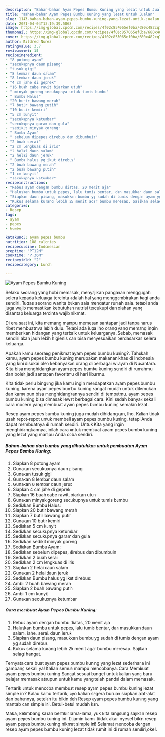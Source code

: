 ```yaml
---
description: "Bahan-bahan Ayam Pepes Bumbu Kuning yang lezat Untuk Jualan"
title: "Bahan-bahan Ayam Pepes Bumbu Kuning yang lezat Untuk Jualan"
slug: 1143-bahan-bahan-ayam-pepes-bumbu-kuning-yang-lezat-untuk-jualan
date: 2021-04-04T13:19:39.586Z
image: https://img-global.cpcdn.com/recipes/4f02c857065ef0ba/680x482cq70/ayam-pepes-bumbu-kuning-foto-resep-utama.jpg
thumbnail: https://img-global.cpcdn.com/recipes/4f02c857065ef0ba/680x482cq70/ayam-pepes-bumbu-kuning-foto-resep-utama.jpg
cover: https://img-global.cpcdn.com/recipes/4f02c857065ef0ba/680x482cq70/ayam-pepes-bumbu-kuning-foto-resep-utama.jpg
author: Mildred Nunez
ratingvalue: 3.7
reviewcount: 15
recipeingredient:
- "8 potong ayam"
- "secukupnya daun pisang"
- "tusuk gigi"
- "8 lembar daun salam"
- "8 lembar daun jeruk"
- "4 cm jahe di geprek"
- "16 buah cabe rawit biarkan utuh"
- " minyak goreng secukupnya untuk tumis bumbu"
- " Bumbu Halus"
- "20 butir bawang merah"
- "7 butir bawang putih"
- "10 butir kemiri"
- "5 cm kunyit"
- "secukupnya ketumbar"
- "secukupnya garam dan gula"
- "sedikit minyak goreng"
- " Bumbu Ayam"
- " sebelum dipepes direbus dan dibumbuin"
- "2 buah serai"
- "2 cm lengkuas di iris"
- "2 helai daun salam"
- "2 helai daun jeruk"
- " Bumbu halus yg ikut direbus"
- "2 buah bawang merah"
- "2 buah bawang putih"
- "1 cm kunyit"
- "secukupnya ketumbar"
recipeinstructions:
- "Rebus ayam dengan bumbu diatas, 20 menit aja"
- "Haluskan bumbu untuk pepes, lalu tumis bentar, dan masukkan daun salam, jahe, serai, daun jeruk"
- "Siapkan daun pisang, masukkan bumbu yg sudah di tumis dengan ayam yg sudah direbus"
- "Kukus selama kurang lebih 25 menit agar bumbu meresap. Sajikan selagi hangat."
categories:
- Resep
tags:
- ayam
- pepes
- bumbu

katakunci: ayam pepes bumbu 
nutrition: 188 calories
recipecuisine: Indonesian
preptime: "PT12M"
cooktime: "PT36M"
recipeyield: "2"
recipecategory: Lunch

---
```



![Ayam Pepes Bumbu Kuning](https://img-global.cpcdn.com/recipes/4f02c857065ef0ba/680x482cq70/ayam-pepes-bumbu-kuning-foto-resep-utama.jpg)

Selaku seorang yang hobi memasak, menyajikan panganan menggugah selera kepada keluarga tercinta adalah hal yang menggembirakan bagi anda sendiri. Tugas seorang  wanita bukan saja mengatur rumah saja, tetapi anda juga wajib memastikan kebutuhan nutrisi tercukupi dan olahan yang disantap keluarga tercinta wajib nikmat.

Di era  saat ini, kita memang mampu memesan santapan jadi tanpa harus ribet membuatnya lebih dulu. Tetapi ada juga lho orang yang memang ingin memberikan hidangan yang terbaik untuk keluarganya. Sebab, memasak sendiri akan jauh lebih higienis dan bisa menyesuaikan berdasarkan selera keluarga. 



Apakah kamu seorang penikmat ayam pepes bumbu kuning?. Tahukah kamu, ayam pepes bumbu kuning merupakan makanan khas di Indonesia yang kini disukai oleh kebanyakan orang di berbagai wilayah di Nusantara. Kita bisa menghidangkan ayam pepes bumbu kuning sendiri di rumahmu dan boleh jadi santapan favoritmu di hari liburmu.

Kita tidak perlu bingung jika kamu ingin mendapatkan ayam pepes bumbu kuning, karena ayam pepes bumbu kuning sangat mudah untuk ditemukan dan kamu pun bisa menghidangkannya sendiri di tempatmu. ayam pepes bumbu kuning bisa dimasak lewat berbagai cara. Kini sudah banyak sekali cara modern yang membuat ayam pepes bumbu kuning semakin lezat.

Resep ayam pepes bumbu kuning juga mudah dihidangkan, lho. Kalian tidak usah repot-repot untuk membeli ayam pepes bumbu kuning, tetapi Anda dapat membuatnya di rumah sendiri. Untuk Kita yang ingin menghidangkannya, inilah cara untuk membuat ayam pepes bumbu kuning yang lezat yang mampu Anda coba sendiri.

<!--inarticleads1-->

##### Bahan-bahan dan bumbu yang dibutuhkan untuk pembuatan Ayam Pepes Bumbu Kuning:

1. Siapkan 8 potong ayam
1. Gunakan secukupnya daun pisang
1. Gunakan tusuk gigi
1. Gunakan 8 lembar daun salam
1. Gunakan 8 lembar daun jeruk
1. Siapkan 4 cm jahe di geprek
1. Siapkan 16 buah cabe rawit, biarkan utuh
1. Gunakan  minyak goreng secukupnya untuk tumis bumbu
1. Sediakan  Bumbu Halus:
1. Siapkan 20 butir bawang merah
1. Siapkan 7 butir bawang putih
1. Gunakan 10 butir kemiri
1. Sediakan 5 cm kunyit
1. Sediakan secukupnya ketumbar
1. Sediakan secukupnya garam dan gula
1. Sediakan sedikit minyak goreng
1. Sediakan  Bumbu Ayam:
1. Sediakan  sebelum dipepes, direbus dan dibumbuin
1. Sediakan 2 buah serai
1. Sediakan 2 cm lengkuas di iris
1. Siapkan 2 helai daun salam
1. Gunakan 2 helai daun jeruk
1. Sediakan  Bumbu halus yg ikut direbus:
1. Ambil 2 buah bawang merah
1. Siapkan 2 buah bawang putih
1. Ambil 1 cm kunyit
1. Gunakan secukupnya ketumbar




<!--inarticleads2-->

##### Cara membuat Ayam Pepes Bumbu Kuning:

1. Rebus ayam dengan bumbu diatas, 20 menit aja
1. Haluskan bumbu untuk pepes, lalu tumis bentar, dan masukkan daun salam, jahe, serai, daun jeruk
1. Siapkan daun pisang, masukkan bumbu yg sudah di tumis dengan ayam yg sudah direbus
1. Kukus selama kurang lebih 25 menit agar bumbu meresap. Sajikan selagi hangat.




Ternyata cara buat ayam pepes bumbu kuning yang lezat sederhana ini gampang sekali ya! Kalian semua mampu mencobanya. Cara Membuat ayam pepes bumbu kuning Sangat sesuai banget untuk kalian yang baru belajar memasak ataupun untuk kamu yang telah pandai dalam memasak.

Tertarik untuk mencoba membuat resep ayam pepes bumbu kuning lezat simple ini? Kalau kamu tertarik, ayo kalian segera buruan siapkan alat-alat dan bahannya, setelah itu bikin deh Resep ayam pepes bumbu kuning yang mantab dan simple ini. Betul-betul mudah kan. 

Maka, ketimbang kalian berfikir lama-lama, yuk kita langsung sajikan resep ayam pepes bumbu kuning ini. Dijamin kamu tiidak akan nyesel bikin resep ayam pepes bumbu kuning nikmat simple ini! Selamat mencoba dengan resep ayam pepes bumbu kuning lezat tidak rumit ini di rumah sendiri,oke!.

